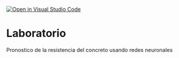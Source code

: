 [![Open in Visual Studio Code](https://classroom.github.com/assets/open-in-vscode-c66648af7eb3fe8bc4f294546bfd86ef473780cde1dea487d3c4ff354943c9ae.svg)](https://classroom.github.com/online_ide?assignment_repo_id=9461247&assignment_repo_type=AssignmentRepo)
# Laboratorio
Pronostico de la resistencia del concreto usando redes neuronales
